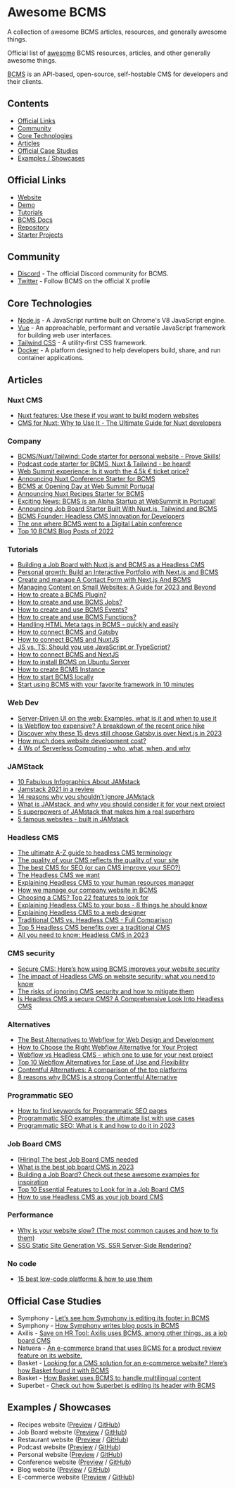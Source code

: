 # Awesome BCMS
A collection of awesome BCMS articles, resources, and generally awesome things.

Official list of [awesome](https://github.com/topics/awesome) BCMS resources, articles, and other generally awesome things.

[BCMS](https://thebcms.com) is an API-based, open-source, self-hostable CMS for developers and their clients.

## Contents
- [Official Links](#official-links)
- [Community](#community)
- [Core Technologies](#core-technologies)
- [Articles](#articles)
- [Official Case Studies](#official-case-studies)
- [Examples / Showcases](#examples--showcases)


## Official Links
- [Website](https://thebcms.com)
- [Demo](https://demo.thebcms.com)
- [Tutorials](https://thebcms.com/blog/tags/tutorials)
- [BCMS Docs](https://docs.thebcms.com)
- [Repository](https://github.com/bcms/cms)
- [Starter Projects](https://github.com/bcms/starters)


## Community
- [Discord](https://discord.gg/Rr4kTKpU) - The official Discord community for BCMS.
- [Twitter](https://twitter.com/thebcms) - Follow BCMS on the official X profile


## Core Technologies
- [Node.js](https://nodejs.org/) - A JavaScript runtime built on Chrome's V8 JavaScript engine.
- [Vue](https://vuejs.org/) - An approachable, performant and versatile JavaScript framework for building web user interfaces.
- [Tailwind CSS](https://tailwindcss.com/) - A utility-first CSS framework.
- [Docker](https://www.docker.com/) - A platform designed to help developers build, share, and run container applications.

## Articles

### Nuxt CMS
- [Nuxt features: Use these if you want to build modern websites](https://thebcms.com/blog/nuxt-features)
- [CMS for Nuxt: Why to Use It - The Ultimate Guide for Nuxt developers](https://thebcms.com/blog/cms-for-nuxt-guide)

### Company
- [BCMS/Nuxt/Tailwind: Code starter for personal website - Prove Skills!](https://thebcms.com/blog/announcing-nuxt-personal-starter)
- [Podcast code starter for BCMS, Nuxt & Tailwind - be heard!](https://thebcms.com/blog/podcast-code-starter-bcms-nuxt)
- [Web Summit experience: Is it worth the 4.5k € ticket price?](https://thebcms.com/blog/web-summit-experience)
- [Announcing Nuxt Conference Starter for BCMS](https://thebcms.com/blog/announcing-nuxt-conference-starter)
- [BCMS at Opening Day at Web Summit Portugal ](https://thebcms.com/blog/bcms-opening-day-web-summit-portugal)
- [Announcing Nuxt Recipes Starter for BCMS](https://thebcms.com/blog/announcing-nuxt-recipes-starter)
- [Exciting News: BCMS is an Alpha Startup at WebSummit in Portugal!](https://thebcms.com/blog/bcms-web-summit-portugal)
- [Announcing Job Board Starter Built With Nuxt.js, Tailwind and BCMS](https://thebcms.com/blog/announcing-nuxt-job-board-starter)
- [BCMS Founder: Headless CMS Innovation for Developers](https://thebcms.com/blog/bcms-innovating-growth-with-headless-cms)
- [The one where BCMS went to a Digital Labin conference](https://thebcms.com/blog/bcms-at-digital-labin-conference)
- [Top 10 BCMS Blog Posts of 2022](https://thebcms.com/blog/top-10-bcms-blog-posts)

### Tutorials
- [Building a Job Board with Nuxt.js and BCMS as a Headless CMS](https://thebcms.com/blog/building-job-board-nuxtjs-bcms)
- [Personal growth: Build an Interactive Portfolio with Next.js and BCMS](https://thebcms.com/blog/build-interactive-portfolio-nextjs-bcms)
- [Create and manage A Contact Form with Next.js And BCMS](https://thebcms.com/blog/manage-contact-form-nextjs-bcms)
- [Managing Content on Small Websites: A Guide for 2023 and Beyond](https://thebcms.com/blog/managing-content-on-small-websites-guide)
- [How to create a BCMS Plugin?](https://thebcms.com/blog/how-to-create-a-bcms-plugin)
- [How to create and use BCMS Jobs?](https://thebcms.com/blog/how-to-create-and-use-bcms-jobs)
- [How to create and use BCMS Events?](https://thebcms.com/blog/how-to-create-and-use-bcms-events)
- [How to create and use BCMS Functions?](https://thebcms.com/blog/how-to-create-and-use-bcms-functions)
- [Handling HTML Meta tags in BCMS - quickly and easily](https://thebcms.com/blog/handling-html-meta-tags-in-bcms-quickly-easily)
- [How to connect BCMS and Gatsby](https://thebcms.com/blog/how-to-connect-bcms-and-gatsby)
- [How to connect BCMS and NuxtJS](https://thebcms.com/blog/how-to-connect-bcms-and-nuxtjs)
- [JS vs. TS: Should you use JavaScript or TypeScript? ](https://thebcms.com/blog/should-you-use-javascript-or-typescript)
- [How to connect BCMS and NextJS](https://thebcms.com/blog/how-to-connect-bcms-and-next-js)
- [How to install BCMS on Ubuntu Server](https://thebcms.com/blog/how-to-install-bcms-on-ubuntu-server)
- [How to create BCMS Instance](https://thebcms.com/blog/how-to-create-bcms-instance)
- [How to start BCMS locally](https://thebcms.com/blog/how-to-start-bcms-locally)
- [Start using BCMS with your favorite framework in 10 minutes](https://thebcms.com/blog/getting-started)

### Web Dev
- [Server-Driven UI on the web: Examples, what is it and when to use it](https://thebcms.com/blog/server-driven-ui-on-the-web-examples)
- [Is Webflow too expensive? A breakdown of the recent price hike](https://thebcms.com/blog/is-webflow-too-expensive)
- [Discover why these 15 devs still choose Gatsby.js over Next.js in 2023](https://thebcms.com/blog/15-gatsbyjs-developers-to-follow)
- [How much does website development cost?](https://thebcms.com/blog/how-much-does-website-development-cost)
- [4 Ws of Serverless Computing - who, what, when, and why](https://thebcms.com/blog/four-ws-serverless-computing-who-what-when-why)

### JAMStack
- [10 Fabulous Infographics About JAMstack](https://thebcms.com/blog/10-fabulous-infographics-about-jamstack)
- [Jamstack 2021 in a review](https://thebcms.com/blog/jamstack-2021-in-review)
- [14 reasons why you shouldn’t ignore JAMstack](https://thebcms.com/blog/14-reasons-why-you-shouldnt-ignore-jamstack)
- [What is JAMstack, and why you should consider it for your next project](https://thebcms.com/blog/what-is-jamstack-why-should-be-used)
- [5 superpowers of JAMstack that makes him a real superhero ](https://thebcms.com/blog/5-superpowers-jamstack)
- [5 famous websites - built in JAMstack](https://thebcms.com/blog/5-famous-websites-built-jamstack)

### Headless CMS
- [The ultimate A-Z guide to headless CMS terminology](https://thebcms.com/blog/ultimate-a-z-guide-to-headless-cms)
- [The quality of your CMS reflects the quality of your site](https://thebcms.com/blog/quality-of-cms-reflects-the-quality-of-your-site)
- [The best CMS for SEO (or can CMS improve your SEO?)](https://thebcms.com/blog/the-best-cms-for-seo)
- [The Headless CMS we want](https://thebcms.com/blog/headless-cms-we-want)
- [Explaining Headless CMS to your human resources manager](https://thebcms.com/blog/explaining-headless-cms-to-hr)
- [How we manage our company website in BCMS](https://thebcms.com/blog/how-manage-company-website-bcms)
- [Choosing a CMS? Top 22 features to look for](https://thebcms.com/blog/headless-cms-features)
- [Explaining Headless CMS to your boss - 8 things he should know](https://thebcms.com/blog/explaining-headless-cms-to-boss)
- [Explaining Headless CMS to a web designer](https://thebcms.com/blog/explaining-headless-cms-to-web-designer)
- [Traditional CMS vs. Headless CMS - Full Comparison](https://thebcms.com/blog/traditional-vs-headless-cms-full-comparison)
- [Top 5 Headless CMS benefits over a traditional CMS](https://thebcms.com/blog/top-5-advantages-headless-cms-traditional-cms)
- [All you need to know: Headless CMS in 2023](https://thebcms.com/blog/headless-cms-101)

### CMS security
- [Secure CMS: Here’s how using BCMS improves your website security](https://thebcms.com/blog/bcms-secure-cms-improves-website-security)
- [The impact of Headless CMS on website security: what you need to know](https://thebcms.com/blog/impact-of-headless-cms-on-website-security)
- [The risks of ignoring CMS security and how to mitigate them](https://thebcms.com/blog/risks-of-ignoring-cms-security)
- [Is Headless CMS a secure CMS? A Comprehensive Look Into Headless CMS](https://thebcms.com/blog/headless-cms-secure-cms)

### Alternatives
- [The Best Alternatives to Webflow for Web Design and Development](https://thebcms.com/blog/best-webflow-alternatives-web-design-web-development)
- [How to Choose the Right Webflow Alternative for Your Project](https://thebcms.com/blog/how-to-choose-right-webflow-alternative)
- [Webflow vs Headless CMS - which one to use for your next project](https://thebcms.com/blog/webflow-vs-headless-cms-which-one-to-use)
- [Top 10 Webflow Alternatives for Ease of Use and Flexibility](https://thebcms.com/blog/top-10-webflow-alternatives)
- [Contentful Alternatives: A comparison of the top platforms](https://thebcms.com/blog/contentful-alternatives-comparison-top-platforms)
- [8 reasons why BCMS is a strong Contentful Alternative](https://thebcms.com/blog/bcms-is-a-strong-contentful-alternative)

### Programmatic SEO
- [How to find keywords for Programmatic SEO pages](https://thebcms.com/blog/keywords-for-programmatic-seo-pages)
- [Programmatic SEO examples: the ultimate list with use cases](https://thebcms.com/blog/programmatic-seo-examples)
- [Programmatic SEO: What is it and how to do it in 2023
](https://thebcms.com/blog/programmatic-seo-complete-guide-with-examples)

### Job Board CMS
- [[Hiring] The best Job Board CMS needed](https://thebcms.com/blog/best-cms-platform-job-board)
- [What is the best job board CMS in 2023](https://thebcms.com/blog/best-job-board-cms)
- [Building a Job Board? Check out these awesome examples for inspiration](https://thebcms.com/blog/job-board-examples)
- [Top 10 Essential Features to Look for in a Job Board CMS](https://thebcms.com/blog/build-job-board-with-bcms)
- [How to use Headless CMS as your job board CMS](https://thebcms.com/blog/headless-cms-as-job-board-cms)

### Performance
- [Why is your website slow? (The most common causes and how to fix them) ](https://thebcms.com/blog/why-is-your-website-slow-and-how-to-fix)
- [SSG Static Site Generation VS. SSR Server-Side Rendering?](https://thebcms.com/blog/static-site-generation-vs-server-side-rendering)

### No code
- [15 best low-code platforms & how to use them](https://thebcms.com/blog/best-low-code-platforms-and-how-to-use-them)

## Official Case Studies
- Symphony - [Let’s see how Symphony is editing its footer in BCMS](https://thebcms.com/case-studies/how-symphony-edits-footer-with-bcms)
- Symphony - [How Symphony writes blog posts in BCMS](https://thebcms.com/case-studies/how-symphony-writes-blog-posts-in-bcms)
- Axilis - [Save on HR Tool: Axilis uses BCMS, among other things, as a job board CMS](https://thebcms.com/case-studies/how-axilis-usesbcms-as-a-job-board-cms)
- Natuera - [An e-commerce brand that uses BCMS for a product review feature on its website. ](https://thebcms.com/case-studies/natuera-e-commerce-brand-uses-bcms-for-a-product-review)
- Basket - [Looking for a CMS solution for an e-commerce website? Here’s how Basket found it with BCMS](https://thebcms.com/case-studies/how-basket-use-bcms-e-commerce)
- Basket - [How Basket uses BCMS to handle multilingual content](https://thebcms.com/case-studies/how-basket-uses-bcms-to-handle-multilingual-content)
- Superbet - [Check out how Superbet is editing its header with BCMS](https://thebcms.com/case-studies/how-superbet-editing-header-with-bcms)

## Examples / Showcases
- Recipes website ([Preview](https://recipes-starter.thebcms.com/) / [GitHub](https://github.com/bcms/starters/tree/master/nuxt/recipes))
- Job Board website ([Preview](https://job-board-starter.thebcms.com/) / [GitHub](https://github.com/bcms/starters/tree/master/nuxt/job-board))
- Restaurant website ([Preview](https://restaurant-starter.thebcms.com/) / [GitHub](https://github.com/bcms/starters/tree/master/nuxt/restaurant))
- Podcast website ([Preview](https://podcast-starter.thebcms.com/) / [GitHub](https://github.com/bcms/starters/tree/master/nuxt/podcast))
- Personal website ([Preview](https://personal-starter.thebcms.com/) / [GitHub](https://github.com/bcms/starters/tree/master/nuxt/personal))
- Conference website ([Preview](https://conference-starter.thebcms.com/) / [GitHub](https://github.com/bcms/starters/tree/master/nuxt/conference))
- Blog website ([Preview](https://blog-starter.thebcms.com/) / [GitHub](https://github.com/bcms/starters/tree/master/nuxt/blog))
- E-commerce website ([Preview](https://e-commerce-starter.thebcms.com/) / [GitHub](https://github.com/bcms/starters/tree/master/nuxt/e-commerce))
